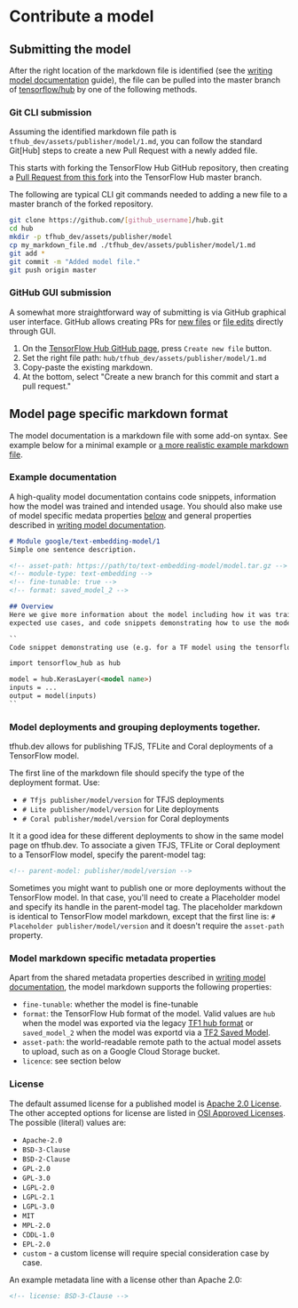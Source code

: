 <!--* freshness: { owner: 'maringeo' } *-->

# Contribute a model

## Submitting the model

After the right location of the markdown file is identified (see the
[writing model documentation](writing_model_documentation.md) guide), the file
can be pulled into the master branch of
[tensorflow/hub](https://github.com/tensorflow/hub/tree/master/tensorflow_hub)
by one of the following methods.

### Git CLI submission

Assuming the identified markdown file path is
`tfhub_dev/assets/publisher/model/1.md`, you can follow the standard Git[Hub]
steps to create a new Pull Request with a newly added file.

This starts with forking the TensorFlow Hub GitHub repository, then creating a
[Pull Request from this fork](https://help.github.com/en/github/collaborating-with-issues-and-pull-requests/creating-a-pull-request-from-a-fork)
into the TensorFlow Hub master branch.

The following are typical CLI git commands needed to adding a new file to a
master branch of the forked repository.

```bash
git clone https://github.com/[github_username]/hub.git
cd hub
mkdir -p tfhub_dev/assets/publisher/model
cp my_markdown_file.md ./tfhub_dev/assets/publisher/model/1.md
git add *
git commit -m "Added model file."
git push origin master
```

### GitHub GUI submission

A somewhat more straightforward way of submitting is via GitHub graphical user
interface. GitHub allows creating PRs for
[new files](https://help.github.com/en/github/managing-files-in-a-repository/creating-new-files)
or
[file edits](https://help.github.com/en/github/managing-files-in-a-repository/editing-files-in-your-repository)
directly through GUI.

1.  On the [TensorFlow Hub GitHub page](https://github.com/tensorflow/hub),
    press `Create new file` button.
1.  Set the right file path: `hub/tfhub_dev/assets/publisher/model/1.md`
1.  Copy-paste the existing markdown.
1.  At the bottom, select "Create a new branch for this commit and start a pull
    request."

## Model page specific markdown format

The model documentation is a markdown file with some add-on syntax. See example
below for a minimal example or
[a more realistic example markdown file](https://github.com/tensorflow/hub/blob/master/tfhub_dev/examples/example-markdown.md).

### Example documentation

A high-quality model documentation contains code snippets, information how the
model was trained and intended usage. You should also make use of model specific
medata properties [below](#model-markdown-specific-metadata-properties) and
general properties described in
[writing model documentation](writing_model_documentation.md).

```markdown
# Module google/text-embedding-model/1
Simple one sentence description.

<!-- asset-path: https://path/to/text-embedding-model/model.tar.gz -->
<!-- module-type: text-embedding -->
<!-- fine-tunable: true -->
<!-- format: saved_model_2 -->

## Overview
Here we give more information about the model including how it was trained,
expected use cases, and code snippets demonstrating how to use the model:

``
Code snippet demonstrating use (e.g. for a TF model using the tensorflow_hub library)

import tensorflow_hub as hub

model = hub.KerasLayer(<model name>)
inputs = ...
output = model(inputs)
``
```

### Model deployments and grouping deployments together.

tfhub.dev allows for publishing TFJS, TFLite and Coral deployments of a
TensorFlow model.

The first line of the markdown file should specify the type of the deployment
format. Use:

*   `# Tfjs publisher/model/version` for TFJS deployments
*   `# Lite publisher/model/version` for Lite deployments
*   `# Coral publisher/model/version` for Coral deployments

It it a good idea for these different deployments to show in the same model page
on tfhub.dev. To associate a given TFJS, TFLite or Coral deployment to a
TensorFlow model, specify the parent-model tag:

```markdown
<!-- parent-model: publisher/model/version -->
```

Sometimes you might want to publish one or more deployments without the
TensorFlow model. In that case, you'll need to create a Placeholder model and
specify its handle in the parent-model tag. The placeholder markdown is
identical to TensorFlow model markdown, except that the first line is: `#
Placeholder publisher/model/version` and it doesn't require the `asset-path`
property.

### Model markdown specific metadata properties

Apart from the shared metadata properties described in
[writing model documentation](writing_model_documentation.md), the model
markdown supports the following properties:

*   `fine-tunable`: whether the model is fine-tunable
*   `format`: the TensorFlow Hub format of the model. Valid values are `hub`
    when the model was exported via the legacy
    [TF1 hub format](exporting_hub_format.md) or `saved_model_2` when the model
    was exportd via a [TF2 Saved Model](exporting_tf2_saved_model.md).
*   `asset-path`: the world-readable remote path to the actual model assets to
    upload, such as on a Google Cloud Storage bucket.
*   `licence`: see section below

### License

The default assumed license for a published model is
[Apache 2.0 License](https://opensource.org/licenses/Apache-2.0). The other
accepted options for license are listed in
[OSI Approved Licenses](https://opensource.org/licenses). The possible (literal)
values are:

*   `Apache-2.0`
*   `BSD-3-Clause`
*   `BSD-2-Clause`
*   `GPL-2.0`
*   `GPL-3.0`
*   `LGPL-2.0`
*   `LGPL-2.1`
*   `LGPL-3.0`
*   `MIT`
*   `MPL-2.0`
*   `CDDL-1.0`
*   `EPL-2.0`
*   `custom` - a custom license will require special consideration case by case.

An example metadata line with a license other than Apache 2.0:

```markdown
<!-- license: BSD-3-Clause -->
```
